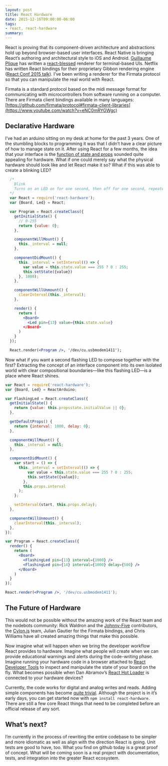 ```yaml
---
layout: post
title: React Hardware
date: 2015-12-16T09:00:00-06:00
tags:
- react, react-hardware
summary:
---
```


React is proving that its component-driven architecture and abstractions hold up
beyond browser-based user interfaces. React Native is bringing React’s authoring
and architectural style to iOS and Android. [Guillaume Plique](https://github.com/Yomguithereala)
has written a [react-blessed](https://github.com/Yomguithereal/react-blessed)
renderer for terminal-based UIs. Netflix has written React bindings for their
proprietary Gibbon rendering engine ([React Conf 2015 talk](https://www.youtube.com/watch?v=eNC0mRYGWgc)).
I’ve been writing a renderer for the Firmata protocol so that you can manipulate
the real world with React.

Firmata is a standard protocol based on the midi message format for
communicating with microcontrollers from software running on a computer. There
are Firmata client bindings available in many languages: [https://github.com/firmata/protocol#firmata-client-libraries](https://www.youtube.com/watch?v=eNC0mRYGWgc)

## Declarative Hardware

I’ve had an arduino sitting on my desk at home for the past 3 years. One of the
stumbling blocks to programming it was that I didn’t have a clear picture of how
to manage state on it. After using React for a few months, the idea that your
interface is the [function of state and props](https://speakerdeck.com/jmorrell/jsconf-uy-flux-those-who-forget-the-past-dot-dot-dot-1?slide=4)
sounded quite appealing for hardware. What if one could merely say what the
physical hardware should look like and let React make it so? What if this was
able to create a blinking LED?

``` jsx
  /*
    Blink
    Turns on an LED on for one second, then off for one second, repeatedly.
  */
  var React = require('react-hardware');
  var {Board, Led} = React;

  var Program = React.createClass({
    getInitialState() {
      // 0-255
      return {value: 0};
    },

    componentWillMount() {
      this._interval = null;
    },

    componentDidMount() {
      this._interval = setInterval(() => {
        var value = this.state.value === 255 ? 0 : 255;
        this.setState({value})
      }, 1000);
    },

    componentWillUnmount() {
      clearInterval(this._interval);
    },

    render() {
      return (
        <Board>
          <Led pin={13} value={this.state.value}
        </Board>
      )
    }
  });

  React.render(<Program />, '/dev/cu.usbmodem1411');
```

Now what if you want a second flashing LED to compose together with the first?
Extracting the concept of an interface component into its own isolated world
with clear compositional boundaries—like this flashing LED—is a place where
React shines.

``` jsx
var React = require('react-hardware');
var {Board, Led} = ReactArduino;

var FlashingLed = React.createClass({
  getInitialState() {
    return {value: this.propsstate.initialValue || 0};
  },

  getDefaultProps() {
    return {interval: 1000, delay: 0};
  },

  componentWillMount() {
    this._interval = null;
  },

  componentDidMount() {
    var start = () => {
      this._interval = setInterval(() => {
          var value = this.state.value === 255 ? 0 : 255;
          this.setState({value});
        },
        this.props.interval
      );
    };

    setInterval(start, this.props.delay);
  },

  componentWillUnmount() {
    clearInterval(this._interval);
  },
});

var Program = React.createClass({
  render() {
    return (
      <Board>
        <FlashingLed pin={13} interval={1000} />
        <FlashingLed pin={14} interval={1000} delay={500} />
      </Board>
    )
  }
});

React.render(<Program />, '/dev/cu.usbmodem1411');
```

## The Future of Hardware

This would not be possible without the amazing work of the React team and the
nodebots community: Rick Waldron and the [Johnny-Five](http://johnny-five.io/)
contributors, the [Cylon.js](http://cylonjs.com/documentation/getting-started/)
team, Julian Gautier for the Firmata bindings, and Chris Williams have all
created amazing things that make this possible.

Now imagine what will happen when we bring the developer workflow React provides
to hardware. Imagine what people will create when we can provide educational
warnings and alerts during the code-writing phase. Imagine running your hardware
code in a browser attached to [React Developer Tools](https://github.com/facebook/react-devtools)
to inspect and manipulate the state of your board on the fly. What becomes
possible when Dan Abramov’s [React Hot Loader](http://gaearon.github.io/react-hot-loader/)
is connected to your hardware devices?

Currently, the code works for digital and analog writes and reads. Adding simple
components has become [quite trivial](https://gist.github.com/iamdustan/d4e924e7766967130bd0).
Although the project is in it’s early days, you can get started now with `npm install react-hardware`.
There are still a few core React things that need to be completed before an
official release of any sort.

## What’s next?

I’m currently in the process of rewriting the entire codebase to be simpler and
more idiomatic as well as align with the direction React is going. Unit tests
are good to have, too. What you find on github today is a great proof of
concept. What will be coming soon is a real project with documentation, tests,
and integration into the greater React ecosystem.

